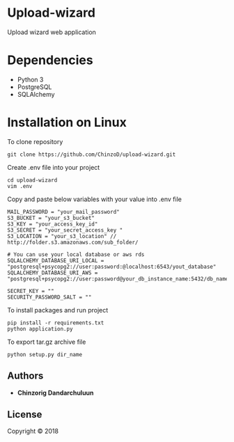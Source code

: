 # Upload-wizard
Upload wizard web application

# Dependencies

* Python 3
* PostgreSQL
* SQLAlchemy

# Installation on Linux 

To clone repository 

```shell
git clone https://github.com/ChinzoD/upload-wizard.git
```
Create .env file into your project

```shell
cd upload-wizard
vim .env
```
Copy and paste below variables with your value into .env file

```shell
MAIL_PASSWORD = "your_mail_password"
S3_BUCKET = "your_s3_bucket"
S3_KEY = "your_access_key_id"
S3_SECRET = "your_secret_access_key "
S3_LOCATION = "your_s3_location" // http://folder.s3.amazonaws.com/sub_folder/

# You can use your local database or aws rds
SQLALCHEMY_DATABASE_URI_LOCAL = "postgresql+psycopg2://user:password:@localhost:6543/yout_database"
SQLALCHEMY_DATABASE_URI_AWS = "postgresql+psycopg2://user:password@your_db_instance_name:5432/db_name"

SECRET_KEY = ""
SECURITY_PASSWORD_SALT = ""
```
To install packages and run project 

```shell
pip install -r requirements.txt
python application.py
```

To export tar.gz archive file

```shell
python setup.py dir_name
```

## Authors

* **Chinzorig Dandarchuluun**

## License

Copyright © 2018
